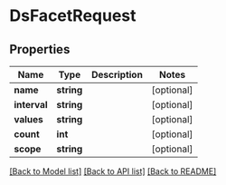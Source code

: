 # DsFacetRequest

## Properties
Name | Type | Description | Notes
------------ | ------------- | ------------- | -------------
**name** | **string** |  | [optional] 
**interval** | **string** |  | [optional] 
**values** | **string** |  | [optional] 
**count** | **int** |  | [optional] 
**scope** | **string** |  | [optional] 

[[Back to Model list]](../../README.md#documentation-for-models) [[Back to API list]](../../README.md#documentation-for-api-endpoints) [[Back to README]](../../README.md)

